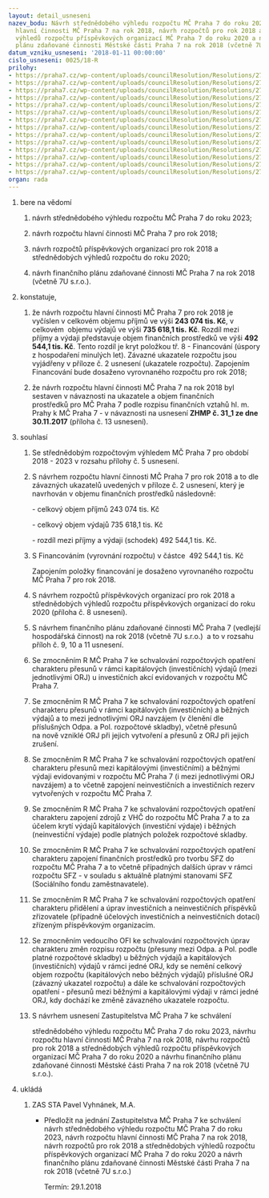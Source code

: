 ```yaml
---
layout: detail_usneseni
nazev_bodu: Návrh střednědobého výhledu rozpočtu MČ Praha 7 do roku 2023, návrh rozpočtu
  hlavní činnosti MČ Praha 7 na rok 2018, návrh rozpočtů pro rok 2018 a střednědobých
  výhledů rozpočtu příspěvkových organizací MČ Praha 7 do roku 2020 a návrh finančního
  plánu zdaňované činnosti Městské části Praha 7 na rok 2018 (včetně 7U s.r.o.)
datum_vzniku_usneseni: '2018-01-11 00:00:00'
cislo_usneseni: 0025/18-R
prilohy:
- https://praha7.cz/wp-content/uploads/councilResolution/Resolutions/27163/export/finalc1NavrhSR2018Duvodovazprava_v3~314965.docx
- https://praha7.cz/wp-content/uploads/councilResolution/Resolutions/27163/export/finalc2Ukazatelerozpoctu~314964.xlsx
- https://praha7.cz/wp-content/uploads/councilResolution/Resolutions/27163/export/finalc3CelkovyprehledINVdoSR2018_BEZPOZNAMKY_v81~314963.xlsx
- https://praha7.cz/wp-content/uploads/councilResolution/Resolutions/27163/export/finalc4NIV_SR2018_v12_BEZPOZNAMKY~314962.xlsx
- https://praha7.cz/wp-content/uploads/councilResolution/Resolutions/27163/export/finalc5Strednedobyvyhledrozpoctudo2023~314961.xlsx
- https://praha7.cz/wp-content/uploads/councilResolution/Resolutions/27163/export/finalc6navrhBilanceprijmuavydaju~314960.xlsx
- https://praha7.cz/wp-content/uploads/councilResolution/Resolutions/27163/export/finalc7VHC_novepozadavky~314959.xlsx
- https://praha7.cz/wp-content/uploads/councilResolution/Resolutions/27163/export/finalc8RozpoctyastrednedobevyhledyrozpoctuPrispevkoveorganizace_skolyazdravotnictvi~314958.xlsx
- https://praha7.cz/wp-content/uploads/councilResolution/Resolutions/27163/export/finalc9Financniplan7Una2018komentar~314957.docx
- https://praha7.cz/wp-content/uploads/councilResolution/Resolutions/27163/export/finalc10financniplan_2018_a_strednedobyvyhledrozpoctu_do_2020_7U_xlsx~314956.xlsx
- https://praha7.cz/wp-content/uploads/councilResolution/Resolutions/27163/export/finalc11financniplanzdanovanacinnostVHC~314955.docx
- https://praha7.cz/wp-content/uploads/councilResolution/Resolutions/27163/export/finalc12UsnZHMPc311FVzkMC2018~314954.pdf
- https://praha7.cz/wp-content/uploads/councilResolution/Resolutions/27163/export/finalc13NavrhusneseniZMCPraha7~314953.pdf
- https://praha7.cz/wp-content/uploads/councilResolution/Resolutions/27163/export/export~315104.pdf
organ: rada
---
```

<ol class="urzList_view" id="urzList">
<li id="" class="urzClass1"><span name="1">bere na vědomí</span> 
<ol class="urzOlClass">
<li id="" class="urzClass2" style="TEXT-ALIGN: left"><span><p>návrh střednědobého výhledu rozpočtu MČ Praha 7 do roku 2023;</p></span></li>
<li id="" class="urzClass2" style="TEXT-ALIGN: left"><span><p>návrh rozpočtu hlavní činnosti MČ Praha 7 pro rok 2018;</p></span></li><li style="text-align: left;" id="" class="urzClass2"><span><p>návrh rozpočtů příspěvkových organizací pro rok 2018 a střednědobých výhledů rozpočtu do roku 2020;</p></span></li><li style="text-align: left;" id="" class="urzClass2"><span><p>návrh finančního plánu zdaňované činnosti MČ Praha 7 na rok 2018 (včetně 7U s.r.o.).<br></p></span></li></ol></li>
<li id="" class="urzClass1"><span name="50">konstatuje,</span> 
<ol class="urzOlClass">
<li id="" class="urzClass2" style="TEXT-ALIGN: left"><span><p>že návrh rozpočtu hlavní činnosti MČ Praha 7 pro rok 2018 je vyčíslen v celkovém&nbsp;objemu příjmů ve výši <strong>243 074 tis. Kč</strong>, v celkovém&nbsp; objemu výdajů ve výši&nbsp;<strong>735 618,1 tis.</strong> <strong>Kč</strong>. Rozdíl mezi příjmy a výdaji&nbsp;představuje objem finančních prostředků ve výši&nbsp;<strong>492 544,1 tis. Kč</strong>. Tento rozdíl je kryt položkou tř. 8 - Financování (úspory z hospodaření minulých let).&nbsp;Závazné ukazatele rozpočtu jsou vyjádřeny v příloze č. 2 usnesení (ukazatele rozpočtu).&nbsp;Zapojením Financování bude dosaženo vyrovnaného rozpočtu pro rok 2018;</p></span></li>
<li id="" class="urzClass2" style="TEXT-ALIGN: left"><span><p>že návrh rozpočtu hlavní činnosti MČ Praha 7 na rok 2018 byl sestaven v návaznosti na ukazatele a objem&nbsp;finančních prostředků&nbsp;pro MČ Praha 7 podle rozpisu&nbsp;finančních vztahů hl. m. Prahy k MČ Praha 7&nbsp;- v návaznosti na&nbsp;usnesení <strong>ZHMP č. 31_1 ze dne 30.11.2017</strong> (příloha č. 13 usnesení).</p></span></li></ol></li>
<li id="" class="urzClass1"><span name="26">souhlasí</span> 
<ol id="" class="urzOlClass">
<li id="" class="urzClass2" style="TEXT-ALIGN: left"><span><p>Se střednědobým rozpočtovým výhledem MČ Praha 7 pro období 2018 - 2023 v rozsahu přílohy č. 5 usnesení.</p></span></li>
<li id="" class="urzClass2" style="TEXT-ALIGN: left"><span><p>S návrhem rozpočtu hlavní činnosti MČ Praha 7 pro rok 2018 a to dle závazných ukazatelů uvedených v příloze č. 2 usnesení, který je navrhován v objemu finančních prostředků následovně:</p><p style="TEXT-ALIGN: left" data-mce-style="text-align: left;">- celkový objem příjmů 243 074 tis. Kč</p><p style="TEXT-ALIGN: left" data-mce-style="text-align: left;">- celkový objem výdajů 735 618,1 tis. Kč</p><p style="TEXT-ALIGN: left" data-mce-style="text-align: left;">- rozdíl mezi příjmy a výdaji (schodek) 492 544,1 tis. Kč.</p></span></li>
<li id="" class="urzClass2" style="TEXT-ALIGN: left"><span><p>S Financováním (vyrovnání rozpočtu) v částce&nbsp; 492 544,1 tis. Kč</p><p>Zapojením položky financování je dosaženo vyrovnaného rozpočtu MČ Praha 7 pro rok 2018.</p></span></li><li style="text-align: left;" id="" class="urzClass2"><span><p>S návrhem rozpočtů příspěvkových organizací pro rok 2018 a střednědobých výhledů rozpočtu příspěvkových organizací do roku 2020 (příloha č. 8 usnesení).</p></span></li><li style="text-align: left;" id="" class="urzClass2"><span><p>S návrhem finančního plánu zdaňované činnosti MČ Praha 7 (vedlejší hospodářská činnost) na rok 2018 (včetně 7U s.r.o.)&nbsp; a to v rozsahu příloh č. 9, 10 a 11 usnesení.</p></span></li>
<li id="" class="urzClass2" style="TEXT-ALIGN: left"><span><p>Se zmocněním R MČ Praha 7 ke schvalování rozpočtových opatření charakteru přesunů&nbsp;v rámci kapitálových (investičních) výdajů (mezi jednotlivými ORJ) u investičních&nbsp;akcí evidovaných v rozpočtu MČ Praha 7.</p></span></li>
<li id="" class="urzClass2" style="TEXT-ALIGN: left"><span><p>Se zmocněním R MČ Praha 7&nbsp;ke schvalování rozpočtových opatření charakteru přesunů v rámci kapitálových (investičních) a běžných výdajů&nbsp;a to mezi jednotlivými ORJ navzájem (v členění dle příslušných Odpa. a Pol. rozpočtové skladby), včetně přesunů na&nbsp;nově vzniklé ORJ při jejich vytvoření a&nbsp;přesunů z ORJ&nbsp;při jejich zrušení.&nbsp;</p></span></li>
<li id="" class="urzClass2" style="TEXT-ALIGN: left"><span><p>Se zmocněním R MČ Praha 7 ke schvalování rozpočtových opatření charakteru přesunů&nbsp;mezi kapitálovými (investičními) a běžnými výdaji evidovanými v rozpočtu MČ Praha 7 (i mezi jednotlivými ORJ navzájem) a to včetně zapojení neinvestičních a investičních rezerv vytvořených v rozpočtu MČ Praha 7.</p></span></li>
<li id="" class="urzClass2" style="TEXT-ALIGN: left"><span><p>Se zmocněním R MČ Praha 7&nbsp;ke schvalování rozpočtových opatření charakteru zapojení zdrojů z VHČ do rozpočtu MČ Praha 7 a to za účelem krytí výdajů kapitálových (investiční výdaje) i běžných (neinvestiční výdaje) podle platných položek rozpočtové skladby.</p></span></li>
<li id="" class="urzClass2" style="TEXT-ALIGN: left"><span><p>Se zmocněním R MČ Praha 7&nbsp;ke schvalování rozpočtových opatření charakteru zapojení finančních prostředků pro tvorbu SFZ do rozpočtu MČ Praha 7 a to včetně případných dalších úprav v rámci rozpočtu SFZ - v souladu s aktuálně platnými stanovami SFZ (Sociálního fondu zaměstnavatele).&nbsp;</p></span></li><li style="text-align: left;" id="" class="urzClass2"><span><p>Se zmocněním R MČ Praha 7 ke schvalování rozpočtových opatření charakteru přidělení a úprav investičních a neinvestičních příspěvků zřizovatele (případně účelových investičních a neinvestičních dotací) zřízeným příspěvkovým organizacím.<br></p></span></li>
<li id="" class="urzClass2" style="TEXT-ALIGN: left"><span><p>Se zmocněním vedoucího OFI ke schvalování rozpočtových úprav charakteru&nbsp;změn rozpisu rozpočtu (přesuny mezi Odpa. a Pol. podle platné rozpočtové skladby) u běžných výdajů a kapitálových (investičních) výdajů v rámci jedné ORJ, kdy se nemění celkový objem rozpočtu (kapitálových nebo běžných výdajů) příslušné ORJ (závazný ukazatel rozpočtu) a dále ke schvalování rozpočtových opatření - přesunů mezi běžnými a kapitálovými výdaji v rámci jedné ORJ, kdy dochází ke změně závazného ukazatele rozpočtu. &nbsp;&nbsp;</p></span></li>
<li id="" class="urzClass2" style="TEXT-ALIGN: left"><span><p>S návrhem usnesení Zastupitelstva MČ Praha 7 ke schválení</p><p>střednědobého výhledu rozpočtu MČ Praha 7 do roku 2023, návrhu rozpočtu hlavní činnosti MČ Praha 7 na rok 2018, návrhu rozpočtů pro rok 2018 a střednědobých výhledů rozpočtu příspěvkových organizací MČ Praha 7 do roku 2020 a návrhu finančního plánu zdaňované činnosti Městské části Praha 7 na rok 2018 (včetně 7U s.r.o.).</p></span></li></ol></li><li class="urzClass1" id="urzUkoly"><span name="1">ukládá</span><ol class="urzOlClass"><li class="urzClass2"><span><p>ZAS STA Pavel Vyhnánek, M.A.</p></span><ul class="urzUlClass"><li class="urzClass3"><span><p>Předložit na jednání Zastupitelstva MČ Praha 7 ke schválení návrh střednědobého výhledu rozpočtu MČ Praha 7 do roku 2023,  návrh rozpočtu hlavní činnosti MČ Praha 7 na rok 2018, návrh rozpočtů pro rok 2018 a střednědobých výhledů rozpočtu příspěvkových organizací MČ Praha 7 do roku 2020 a návrh finančního plánu zdaňované činnosti Městské části Praha 7 na rok 2018 (včetně 7U s.r.o.)</p></span><span class="urzUkolTermin">  Termín:&nbsp;29.1.2018</span></li></ul></li></ol></li>
</ol>